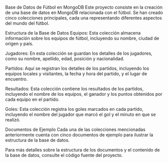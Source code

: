Base de Datos de Fútbol en MongoDB
Este proyecto consiste en la creación de una base de datos en MongoDB relacionada con el fútbol. Se han creado cinco colecciones principales, cada una representando diferentes aspectos del mundo del fútbol.

Estructura de la Base de Datos
Equipos: Esta colección almacena información sobre los equipos de fútbol, incluyendo su nombre, ciudad de origen y país.

Jugadores: En esta colección se guardan los detalles de los jugadores, como su nombre, apellido, edad, posición y nacionalidad.

Partidos: Aquí se registran los detalles de los partidos, incluyendo los equipos locales y visitantes, la fecha y hora del partido, y el lugar de encuentro.

Resultados: Esta colección contiene los resultados de los partidos, incluyendo el nombre de los equipos, el ganador y los puntos obtenidos por cada equipo en el partido.

Goles: Esta colección registra los goles marcados en cada partido, incluyendo el nombre del jugador que marcó el gol y el minuto en que se realizó.

Documentos de Ejemplo
Cada una de las colecciones mencionadas anteriormente cuenta con cinco documentos de ejemplo para ilustrar la estructura de la base de datos.

Para más detalles sobre la estructura de los documentos y el contenido de la base de datos, consulte el código fuente del proyecto.

